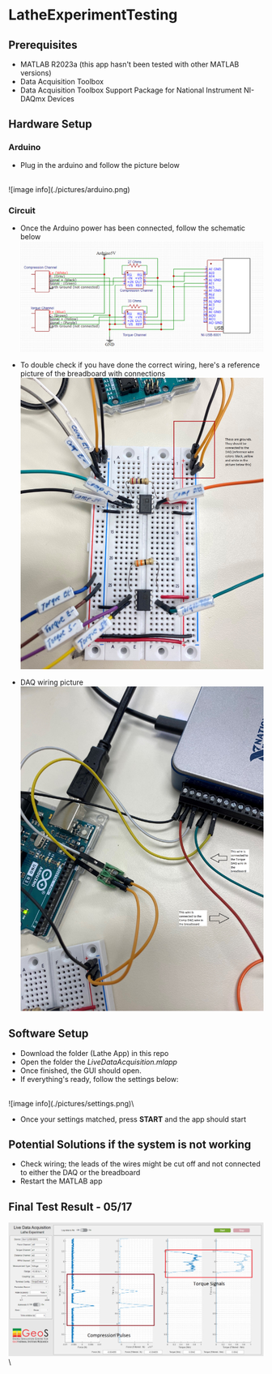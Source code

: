 # LatheExperimentTesting
 
## **Prerequisites**
* MATLAB R2023a (this app hasn't been tested with other MATLAB versions)
* Data Acquisition Toolbox
* Data Acquisition Toolbox Support Package for National Instrument NI-DAQmx Devices

## **Hardware Setup**
### **Arduino**
* Plug in the arduino and follow the picture below
<br/>
![image info](./pictures/arduino.png)

### **Circuit**
* Once the Arduino power has been connected, follow the schematic below
![image info](./pictures/circuit.png)

* To double check if you have done the correct wiring, here's a reference picture of the breadboard with connections
![image info](./pictures/reference.png)

* DAQ wiring picture
![image info](./pictures/daq.png)

## **Software Setup**
* Download the folder (Lathe App) in this repo
* Open the folder the *LiveDataAcquisition.mlapp*
* Once finished, the GUI should open.
* If everything's ready, follow the settings below:
<br/>
![image info](./pictures/settings.png)\

* Once your settings matched, press **START** and the app should start

## **Potential Solutions if the system is not working**
* Check wiring; the leads of the wires might be cut off and not connected to either the DAQ or the breadboard
* Restart the MATLAB app

## **Final Test Result - 05/17**
![image info](./pictures/test.png)\